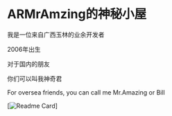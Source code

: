 # ARMrAmzing的神秘小屋
我是一位来自广西玉林的业余开发者

2006年出生

对于国内的朋友

你们可以叫我神奇君

For oversea friends, you can call me Mr.Amazing or Bill

[![Readme Card](https://github-readme-stats.vercel.app/api/pin/?username=AmazingRabbit-Studio&repo=EasyToInstall)]
